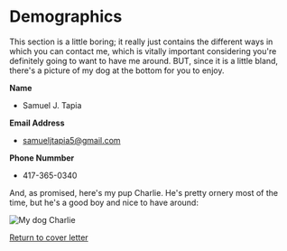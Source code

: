 # Demographics
This section is a little boring; it really just contains the different ways in which you can contact me, which is vitally important considering you're definitely going to want to have me around. BUT, since it is a little bland, there's a picture of my dog at the bottom for you to enjoy.

**Name**
- Samuel J. Tapia

**Email Address**
- samueljtapia5@gmail.com

**Phone Nummber**
- 417-365-0340


And, as promised, here's my pup Charlie. He's pretty ornery most of the time, but he's a good boy and nice to have around:

![My dog Charlie](https://lh3.googleusercontent.com/pw/AL9nZEW9h7nF7vjyIEN7eLG_aaz7Xr4nKzVhzbCWbdqmomo3AK2UhKvxr3IaD8uVwXvpvprYtYWVBFRapTgn7VbISLcME_Ox0kRFyEsAw3yM5T5jTLAnyP8n9SI2yk9-EocgrfU6WWJz5ZsxBV14sOMxMrl8=w858-h1144-no?authuser=0)




[Return to cover letter](https://github.com/SJTapia/resume/tree/main)

